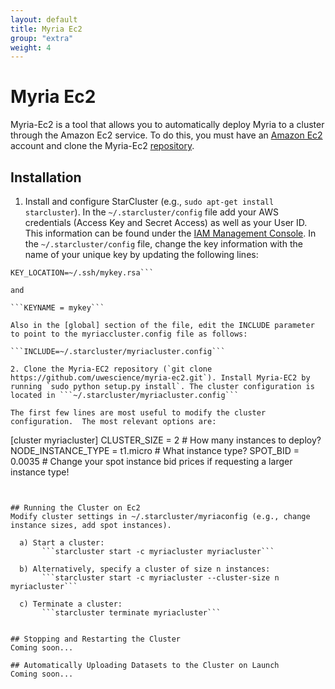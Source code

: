 ```yaml
---
layout: default
title: Myria Ec2
group: "extra"
weight: 4
---
```


# Myria Ec2

Myria-Ec2 is a tool that allows you to automatically deploy Myria to a cluster through the Amazon Ec2 service. To do this, you must have an [Amazon Ec2](http://aws.amazon.com/ec2/) account and clone the Myria-Ec2 [repository](https://github.com/uwescience/myria-ec2).

## Installation
1. Install and configure StarCluster (e.g., `sudo apt-get install starcluster`).  In the ```~/.starcluster/config``` file add your AWS credentials (Access Key and Secret Access) as well as your User ID. This information can be found under the [IAM Management Console](http://aws.amazon.com/iam/). In the ```~/.starcluster/config``` file, change the key information with the name of your unique key by updating the following lines:

```[key mykey]
KEY_LOCATION=~/.ssh/mykey.rsa```

and 

```KEYNAME = mykey```

Also in the [global] section of the file, edit the INCLUDE parameter to point to the myriaccluster.config file as follows:

```INCLUDE=~/.starcluster/myriacluster.config```

2. Clone the Myria-EC2 repository (`git clone https://github.com/uwescience/myria-ec2.git`). Install Myria-EC2 by running `sudo python setup.py install`. The cluster configuration is located in ```~/.starcluster/myriacluster.config```

The first few lines are most useful to modify the cluster configuration.  The most relevant options are:

```
[cluster myriacluster]
CLUSTER_SIZE = 2                  # How many instances to deploy?
NODE_INSTANCE_TYPE = t1.micro     # What instance type?
SPOT_BID = 0.0035                 # Change your spot instance bid prices if requesting a larger instance type!
``` 


## Running the Cluster on Ec2
Modify cluster settings in ~/.starcluster/myriaconfig (e.g., change instance sizes, add spot instances).

  a) Start a cluster:
       ```starcluster start -c myriacluster myriacluster```

  b) Alternatively, specify a cluster of size n instances:
       ```starcluster start -c myriacluster --cluster-size n myriacluster```

  c) Terminate a cluster:
       ```starcluster terminate myriacluster```


## Stopping and Restarting the Cluster
Coming soon...

## Automatically Uploading Datasets to the Cluster on Launch
Coming soon...

